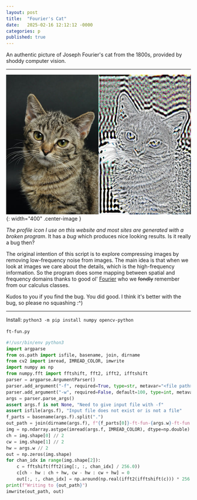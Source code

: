 ```yaml
---
layout: post
title:  "Fourier's Cat"
date:   2025-02-16 12:12:12 -0000
categories: p
published: true
---
```


An authentic picture of Joseph Fourier's cat from the 1800s, provided by shoddy computer vision.

---

![Image](assets/ft-fun.jpg){: width="400" .center-image }

*The profile icon I use on this website and most sites are generated with a broken program*. It has a *bug* which produces nice looking results. Is it really a bug then?

The original intention of this script is to explore compressing images by removing low-frequency noise from images. The main idea is that when we look at images we care about the details, which is the high-frequency information. So the program does some mapping between spatial and frequency domains thanks to good ol' [Fourier](https://en.wikipedia.org/wiki/Joseph_Fourier) who we ~~fondly~~ remember from our calculus classes.

Kudos to you if you find the bug. You did good. I think it's better with the bug, so please no squashing :^)

---

Install: `python3 -m pip install numpy opencv-python`

`ft-fun.py`
```py
#!/usr/bin/env python3
import argparse
from os.path import isfile, basename, join, dirname
from cv2 import imread, IMREAD_COLOR, imwrite
import numpy as np
from numpy.fft import fftshift, fft2, ifft2, ifftshift
parser = argparse.ArgumentParser()
parser.add_argument("-f", required=True, type=str, metavar="<file path>", help="Input file")
parser.add_argument("-w", required=False, default=100, type=int, metavar="<int>", help="Width")
args = parser.parse_args()
assert args.f is not None, "Need to give input file with -f"
assert isfile(args.f), "Input file does not exist or is not a file"
f_parts = basename(args.f).split(".")
out_path = join(dirname(args.f), f"{f_parts[0]}-ft-fun-{args.w}-ft-fun.{'.'.join(f_parts[1:])}")
img = np.ndarray.astype(imread(args.f, IMREAD_COLOR), dtype=np.double)  # bgr >:(
ch = img.shape[0] // 2
cw = img.shape[1] // 2
hw = args.w // 2
out = np.zeros(img.shape)
for chan_idx in range(img.shape[2]):
    c = fftshift(fft2(img[:, :, chan_idx] / 256.0))
    c[ch - hw : ch + hw, cw - hw : cw + hw] = 0
    out[:, :, chan_idx] = np.around(np.real(ifft2(ifftshift(c))) * 256.0).astype("uint8")
print(f"Writing to {out_path}")
imwrite(out_path, out)
```

